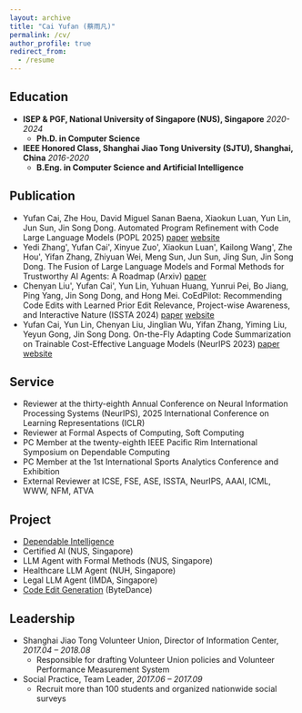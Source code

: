 ```yaml
---
layout: archive
title: "Cai Yufan (蔡雨凡)"
permalink: /cv/
author_profile: true
redirect_from:
  - /resume
---
```

## Education
- **ISEP & PGF, National University of Singapore (NUS), Singapore** *2020-2024*
  - **Ph.D. in Computer Science**
- **IEEE Honored Class, Shanghai Jiao Tong University (SJTU), Shanghai, China** *2016-2020*
  - **B.Eng. in Computer Science and Artificial Intelligence**

## Publication
- Yufan Cai, Zhe Hou, David Miguel Sanan Baena, Xiaokun Luan, Yun Lin, Jun Sun, Jin Song Dong. Automated Program Refinement with Code Large Language Models (POPL 2025) [paper](https://arxiv.org/abs/2406.18616) [website]() 
- Yedi Zhang', Yufan Cai', Xinyue Zuo', Xiaokun Luan', Kailong Wang', Zhe Hou', Yifan Zhang, Zhiyuan Wei, Meng Sun, Jun Sun, Jing Sun, Jin Song Dong. The Fusion of Large Language Models and Formal Methods for Trustworthy AI Agents: A Roadmap (Arxiv) [paper](https://arxiv.org/abs/2412.06512)
- Chenyan Liu', Yufan Cai', Yun Lin, Yuhuan Huang, Yunrui Pei, Bo Jiang, Ping Yang, Jin Song Dong, and Hong Mei. CoEdPilot: Recommending Code Edits with Learned Prior Edit Relevance, Project-wise Awareness, and Interactive Nature (ISSTA 2024) [paper](https://arxiv.org/abs/2408.01733) [website](https://sites.google.com/view/coedpilot/home)
- Yufan Cai, Yun Lin, Chenyan Liu, Jinglian Wu, Yifan Zhang, Yiming Liu, Yeyun Gong, Jin Song Dong. On-the-Fly Adapting Code Summarization on Trainable Cost-Effective Language Models (NeurIPS 2023) [paper](https://proceedings.neurips.cc/paper_files/paper/2023/hash/b16e6de5fbbdcb2df237aa66b302bc17-Abstract-Conference.html) [website](https://sites.google.com/view/adacom23/home)

## Service
- Reviewer at the thirty-eighth Annual Conference on Neural Information Processing Systems (NeurIPS), 2025 International Conference on Learning Representations (ICLR)
- Reviewer at Formal Aspects of Computing, Soft Computing
- PC Member at the twenty-eighth IEEE Pacific Rim International Symposium on Dependable Computing
- PC Member at the 1st International Sports Analytics Conference and Exhibition
- External Reviewer at ICSE,  FSE,  ASE, ISSTA, NeurIPS, AAAI, ICML, WWW, NFM, ATVA

## Project
- [Dependable Intelligence](https://www.depintel.com/)
- Certified AI (NUS, Singapore)
- LLM Agent with Formal Methods (NUS, Singapore)
- Healthcare LLM Agent (NUH, Singapore)
- Legal LLM Agent (IMDA, Singapore)
- [Code Edit Generation](https://se-research.bytedance.com/publication/issta24/) (ByteDance)

## Leadership
- Shanghai Jiao Tong Volunteer Union, Director of Information Center, *2017.04 – 2018.08*
  - Responsible for drafting Volunteer Union policies and Volunteer Performance Measurement System
- Social Practice, Team Leader, *2017.06 – 2017.09*
  - Recruit more than 100 students and organized nationwide social surveys

